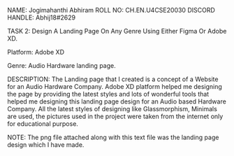 NAME:           Jogimahanthi Abhiram
ROLL NO:        CH.EN.U4CSE20030
DISCORD HANDLE: Abhij18#2629

TASK 2:         Design A Landing Page On Any Genre Using Either Figma Or Adobe XD.

Platform:       Adobe XD

Genre:          Audio Hardware landing page.

DESCRIPTION:    The Landing page that I created is a concept of a Website for an Audio Hardware Company. Adobe XD platform helped me designing the page by providing the latest styles and lots of wonderful tools that helped me designing this landing page design for an Audio based Hardware Company. All the latest styles of designing like Glassmorphism, Minimals are used, the pictures used in the project were taken from the internet only for educational purpose. 

NOTE:           The png file attached along with this text file was the landing page design which I have made. 
